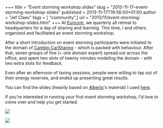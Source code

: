 +++
title = "Event storming workshop slides"
slug = "2013-11-17-event-storming-workshop-slides"
published = 2013-11-17T19:56:00+01:00
author = "Jef Claes"
tags = [ "community",]
url = "2013/11/event-storming-workshop-slides.html"
+++
At [Euricom](http://euri.com/), we quarterly all retreat to headquarters
for a day of sharing and learning. This time, I and others organized and
facilitated an event storming workshop.  
  
After a short introduction on event storming participants were initiated
to the domain of [Cambio
CarSharing](http://en.wikipedia.org/wiki/Cambio_CarSharing) - which is
packed with behaviour. After that, seven groups of five (+ one domain
expert) spread out across the office, and spent two slots of twenty
minutes modeling the domain - with two extra slots for feedback.  
  
Even after an afternoon of taxing sessions, people were willing to tap
out of their energy reserves, and ended up presenting great results.  
  
You can find the slides (heavily based on
[Alberto](https://twitter.com/ziobrando)'s material) I used
[here](http://www.slideshare.net/jclaes/workshop-event-storming).

If you're interested in running your first event storming workshop, I'd
love to come over and help you get started.  
  
[![](/post/images/thumbnails/2013-11-17-event-storming-workshop-slides-EventStorming.jpg)](/post/images/2013-11-17-event-storming-workshop-slides-EventStorming.jpg)

[![](/post/images/thumbnails/2013-11-17-event-storming-workshop-slides-EventStorming2.jpg)](/post/images/2013-11-17-event-storming-workshop-slides-EventStorming2.jpg)
